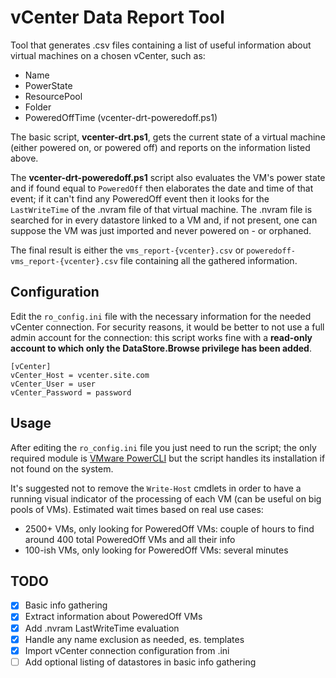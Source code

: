 # vCenter Data Report Tool

Tool that generates .csv files containing a list of useful information about virtual machines on a chosen vCenter, such as:
- Name
- PowerState
- ResourcePool
- Folder
- PoweredOffTime (vcenter-drt-poweredoff.ps1)

The basic script, **vcenter-drt.ps1**, gets the current state of a virtual machine (either powered on, or powered off) and reports on the information listed above.

The **vcenter-drt-poweredoff.ps1** script also evaluates the VM's power state and if found equal to `PoweredOff` then elaborates the date and time of that event; if it can't find any PoweredOff event then it looks for the `LastWriteTime` of the .nvram file of that virtual machine. The .nvram file is searched for in every datastore linked to a VM and, if not present, one can suppose the VM was just imported and never powered on - or orphaned.

The final result is either the `vms_report-{vcenter}.csv` or `poweredoff-vms_report-{vcenter}.csv`  file containing all the gathered information.


## Configuration

Edit the `ro_config.ini` file with the necessary information for the needed vCenter connection.
For security reasons, it would be better to not use a full admin account for the connection: this script works fine with a **read-only account to which only the DataStore.Browse privilege has been added**.

```
[vCenter]
vCenter_Host = vcenter.site.com
vCenter_User = user
vCenter_Password = password
```

## Usage

After editing the `ro_config.ini` file you just need to run the script; the only required module is [VMware PowerCLI](https://developer.vmware.com/web/tool/vmware-powercli/) but the script handles its installation if not found on the system.

It's suggested not to remove the `Write-Host` cmdlets in order to have a running visual indicator of the processing of each VM (can be useful on big pools of VMs).
Estimated wait times based on real use cases:
- 2500+ VMs, only looking for PoweredOff VMs: couple of hours to find around 400 total PoweredOff VMs and all their info
- 100-ish VMs, only looking for PoweredOff VMs: several minutes

## TODO

- [X] Basic info gathering
- [X] Extract information about PoweredOff VMs
- [X] Add .nvram LastWriteTime evaluation
- [X] Handle any name exclusion as needed, es. templates
- [X] Import vCenter connection configuration from .ini
- [ ] Add optional listing of datastores in basic info gathering
